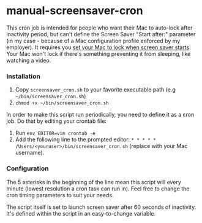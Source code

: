 # manual-screensaver-cron
This cron job is intended for people who want their Mac to auto-lock after inactivity period, but can't define the Screen Saver "Start after:" parameter (in my case - because of a Mac configuration profile enforced by my employer). 
It requires you [set your Mac to lock when screen saver starts](http://lewin.co.il/?p=55).
Your Mac won't lock if there's something preventing it from sleeping, like watching a video.

### Installation
  1. Copy `screensaver_cron.sh` to your favorite executable path (e.g `~/bin/screensaver_cron.sh`)
  2. `chmod +x ~/bin/screensaver_cron.sh`

In order to make this script run periodically, you need to define it as a cron job. Do that by editing your crontab file:
  1. Run `env EDITOR=vim crontab -e`
  2. Add the following line to the prompted editor: `* * * * * /Users/<youruser>/bin/screensaver_cron.sh` (replace <youruser> with your Mac username).

### Configuration
The 5 asterisks in the beginning of the line mean this script will every minute (lowest resolution a cron task can run in). Feel free to change the cron timing parameters to suit your needs.

The script itself is set to launch screen saver after 60 seconds of inactivity. It's defined within the script in an easy-to-change variable.

